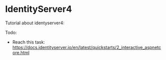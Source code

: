 # IdentityServer4

Tutorial about identyserver4: 

Todo: 
- Reach this task: https://docs.identityserver.io/en/latest/quickstarts/2_interactive_aspnetcore.html
